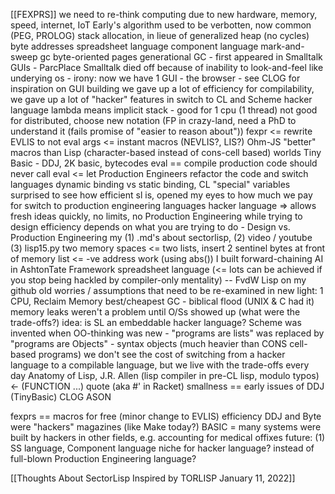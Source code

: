 [[FEXPRS]]
we need to re-think computing due to new hardware, memory, speed, internet, IoT
Early's algorithm used to be verbotten, now common (PEG, PROLOG)
stack allocation, in lieue of generalized heap (no cycles)
byte addresses
spreadsheet language
component language
mark-and-sweep gc
byte-oriented pages
generational GC - first appeared in Smalltalk
GUIs - ParcPlace Smalltalk died off because of inability to look-and-feel like underying os
	- irony: now we have 1 GUI - the browser
	- see CLOG for inspiration on GUI building
we gave up a lot of efficiency for compilability,
we gave up a lot of "hacker" features in switch to CL and Scheme
hacker language
lambda means implicit stack - good for 1 cpu (1 thread) not good for distributed, choose new notation (FP in crazy-land, need a PhD to understand it (fails promise of "easier to reason about")) 
fexpr <= rewrite EVLIS to not eval args <= instant macros (NEVLIS?, LIS?)
Ohm-JS "better" macros than Lisp (character-based instead of cons-cell based)
worlds
Tiny Basic - DDJ, 2K basic, bytecodes
eval == compile
production code should never call eval <= let Production Engineers refactor the code and switch languages
dynamic binding vs static binding, CL "special" variables
surprised to see how efficient sl is, opened my eyes to how much we pay for switch to production engineering languages
hacker language => allows fresh ideas quickly, no limits, no Production Engineering while trying to design
efficiency depends on what you are trying to do - Design vs. Production Engineering
my (1) .md's about sectorlisp, (2) video / youtube (3) lisp15.py
two memory spaces <= two lists, insert 2 sentinel bytes at front of memory list <= -ve address work (using abs())
I built forward-chaining AI in AshtonTate Framework spreadsheet language (<= lots can be achieved if you stop being hackled by compiler-only mentality) --
FvdW Lisp on my github
old worries / assumptions that need to be re-examined in new light: 1 CPU, Reclaim Memory
best/cheapest GC - biblical flood (UNIX & C had it)
memory leaks weren't a problem until O/Ss showed up (what were the trade-offs?)
idea: is SL an embeddable hacker language?
Scheme was invented when OO-thinking was new
	- "programs are lists" was replaced by "programs are Objects" - syntax objects (much heavier than CONS cell-based programs)
we don't see the cost of switching from a hacker language to a compilable language, but we live with the trade-offs every day
Anatomy of Lisp, J.R. Allen (lisp compiler in pre-CL lisp, modulo typos) <-
(FUNCTION ...) quote (aka #' in Racket)
smallness == early issues of DDJ (TinyBasic)
CLOG
ASON

fexprs == macros for free (minor change to EVLIS)
efficiency
DDJ and Byte were "hackers" magazines (like Make today?)
BASIC = many systems were built by hackers in other fields, e.g. accounting for medical offixes
future: (1) SS language, Component language
niche for hacker language? instead of full-blown Production Engineering language?

[[Thoughts About SectorLisp Inspired by TORLISP January 11, 2022]]

